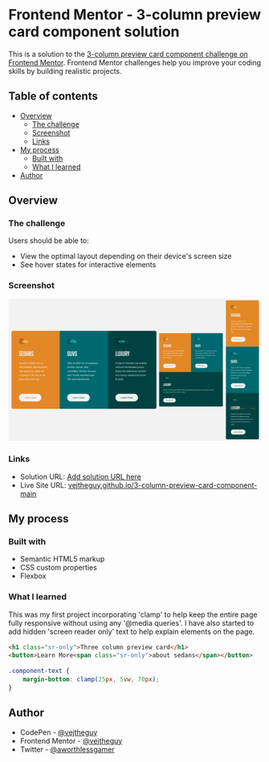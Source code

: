 # Frontend Mentor - 3-column preview card component solution

This is a solution to the [3-column preview card component challenge on Frontend Mentor](https://www.frontendmentor.io/challenges/3column-preview-card-component-pH92eAR2-). Frontend Mentor challenges help you improve your coding skills by building realistic projects. 

## Table of contents

- [Overview](#overview)
  - [The challenge](#the-challenge)
  - [Screenshot](#screenshot)
  - [Links](#links)
- [My process](#my-process)
  - [Built with](#built-with)
  - [What I learned](#what-i-learned)
- [Author](#author)

## Overview

### The challenge

Users should be able to:

- View the optimal layout depending on their device's screen size
- See hover states for interactive elements

### Screenshot

![screenshot](threeColumnScreenshot.jpg)

### Links

- Solution URL: [Add solution URL here](https://your-solution-url.com)
- Live Site URL: [vejtheguy.github.io/3-column-preview-card-component-main](https://vejtheguy.github.io/3-column-preview-card-component-main/)

## My process

### Built with

- Semantic HTML5 markup
- CSS custom properties
- Flexbox

### What I learned

This was my first project incorporating 'clamp' to help keep the entire page fully responsive without using any '@media queries'.  I have also started to add hidden 'screen reader only' text to help explain elements on the page.

```html
<h1 class="sr-only">Three column preview card</h1>
<button>Learn More<span class="sr-only">about sedans</span></button>
```

```css
.component-text {
    margin-bottom: clamp(25px, 5vw, 70px);
}
```

## Author

- CodePen - [@vejtheguy](https://codepen.io/vejtheguy)
- Frontend Mentor - [@vejtheguy](https://www.frontendmentor.io/profile/vejtheguy)
- Twitter - [@aworthlessgamer](https://twitter.com/aworthlessgamer)

